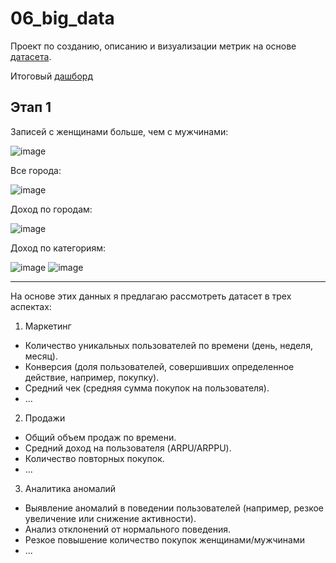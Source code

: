 # 06_big_data

Проект по созданию, описанию и визуализации метрик на основе [датасета](https://storage.yandexcloud.net/bigdata-intensive-2023/dataset_telemetry.csv).

Итоговый [дашборд](https://datalens.yandex/sd2yfrnb5462f)

## Этап 1

Записей с женщинами больше, чем с мужчинами:

![image](https://github.com/user-attachments/assets/ca383eb6-651d-4842-9d42-2474b272d9e3)

Все города:

![image](https://github.com/user-attachments/assets/88b2b069-5624-4e40-9a80-f2805fc62a46)

Доход по городам:

![image](https://github.com/user-attachments/assets/734e132e-4d7a-4b21-9c86-381daa4b25d4)

Доход по категориям:

![image](https://github.com/user-attachments/assets/7a32a6a8-0669-4d5e-8f6a-c6e2945fb2b4)
![image](https://github.com/user-attachments/assets/f904056a-9fe4-4df8-9f70-aaa0375e13fe)

__________________
На основе этих данных я предлагаю рассмотреть датасет в трех аспектах:
1. Маркетинг
- Количество уникальных пользователей по времени (день, неделя, месяц).
- Конверсия (доля пользователей, совершивших определенное действие, например, покупку).
- Средний чек (средняя сумма покупок на пользователя).
- ...
2. Продажи
- Общий объем продаж по времени.
- Средний доход на пользователя (ARPU/ARPPU).
- Количество повторных покупок.
- ...
3. Аналитика аномалий
- Выявление аномалий в поведении пользователей (например, резкое увеличение или снижение активности).
- Анализ отклонений от нормального поведения.
- Резкое повышение количество покупок женщинами/мужчинами
- ...
  
